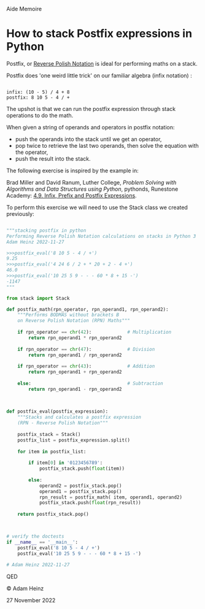 Aide Memoire 

How to stack Postfix expressions in Python 
========================================== 

Postfix, or [Reverse Polish Notation](https://en.wikipedia.org/wiki/Reverse_Polish_notation) is ideal for performing maths on a stack. 

Postfix does 'one weird little trick' on our familiar algebra (infix notation) : 

``` 

infix: (10 - 5) / 4 + 8 
postfix: 8 10 5 - 4 / + 

``` 

The upshot is that we can run the postfix expression through stack operations to do the math. 

When given a string of operands and operators in postfix notation:  
* push the operands into the stack until we get an operator, 
* pop twice to retrieve the last two operands, then solve the equation with the operator, 
* push the result into the stack. 


The following exercise is inspired by the example in: 

Brad Miller and David Ranum, Luther College, *Problem Solving with Algorithms and Data Structures using Python*, pythonds, Runestone Academy: [4.9. Infix, Prefix and Postfix Expressions](https://runestone.academy/ns/books/published/pythonds/BasicDS/InfixPrefixandPostfixExpressions.html). 

To perform this exercise we will need to use the Stack class we created previously: 

```python 

"""stacking postfix in python 
Performing Reverse Polish Notation calculations on stacks in Python 3  
Adam Heinz 2022-11-27 

>>>postfix_eval('8 10 5 - 4 / +') 
9.25
>>>postfix_eval('4 24 6 / 2 + * 20 + 2 - 4 +') 
46.0
>>>postfix_eval('10 25 5 9 - - - 60 * 8 + 15 -') 
-1147
""" 

from stack import Stack 

def postfix_math(rpn_operator, rpn_operand1, rpn_operand2): 
    """Performs BODMAS without brackets B 
    on Reverse Polish Notation (RPN) Maths""" 
      
    if rpn_operator == chr(42):             # Multiplication 
        return rpn_operand1 * rpn_operand2 
    
    if rpn_operator == chr(47):             # Division  
        return rpn_operand1 / rpn_operand2 
    
    if rpn_operator == chr(43):             # Addition 
        return rpn_operand1 + rpn_operand2 
    
    else:                                   # Subtraction 
        return rpn_operand1 - rpn_operand2 
    
    

def postfix_eval(postfix_expression): 
    """Stacks and calculates a postfix expression 
    (RPN - Reverse Polish Notation""" 
    
    postfix_stack = Stack() 
    postfix_list = postfix_expression.split() 
    
    for item in postfix_list: 
        
        if item[0] in '0123456789': 
            postfix_stack.push(float(item)) 
                       
        else: 
            operand2 = postfix_stack.pop() 
            operand1 = postfix_stack.pop() 
            rpn_result = postfix_math( item, operand1, operand2) 
            postfix_stack.push(float(rpn_result))  
            
    return postfix_stack.pop() 
    


# verify the doctests 
if __name__ == '__main__': 
    postfix_eval('8 10 5 - 4 / +') 
    postfix_eval('10 25 5 9 - - - 60 * 8 + 15 -') 
 
# Adam Heinz 2022-11-27  

``` 

QED 

© Adam Heinz 

27 November 2022 

